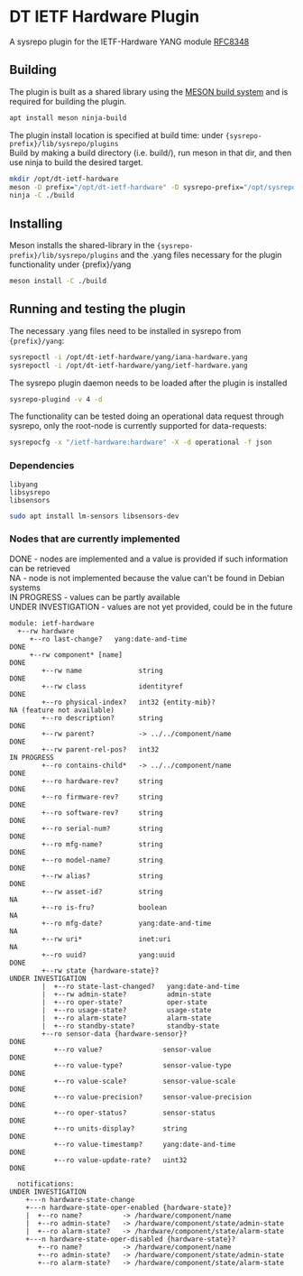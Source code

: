 # DT IETF Hardware Plugin

A sysrepo plugin for the IETF-Hardware YANG module [RFC8348](https://tools.ietf.org/html/rfc8348)

## Building

The plugin is built as a shared library using the [MESON build system](https://mesonbuild.com/) and is required for building the plugin.

```bash
apt install meson ninja-build
```

The plugin install location is specified at build time: under `{sysrepo-prefix}/lib/sysrepo/plugins`\
Build by making a build directory (i.e. build/), run meson in that dir, and then use ninja to build the desired target.

```bash
mkdir /opt/dt-ietf-hardware
meson -D prefix="/opt/dt-ietf-hardware" -D sysrepo-prefix="/opt/sysrepo" ./build
ninja -C ./build
```

## Installing

Meson installs the shared-library in the `{sysrepo-prefix}/lib/sysrepo/plugins` and the .yang files necessary for the plugin functionality under {prefix}/yang

```bash
meson install -C ./build
```

## Running and testing the plugin
The necessary .yang files need to be installed in sysrepo from `{prefix}/yang`:

```bash
sysrepoctl -i /opt/dt-ietf-hardware/yang/iana-hardware.yang
sysrepoctl -i /opt/dt-ietf-hardware/yang/ietf-hardware.yang
```

The sysrepo plugin daemon needs to be loaded after the plugin is installed

```bash
sysrepo-plugind -v 4 -d
```

The functionality can be tested doing an operational data request through sysrepo, only the root-node is currently supported for data-requests:

```bash
sysrepocfg -x "/ietf-hardware:hardware" -X -d operational -f json
```

### Dependencies
```
libyang
libsysrepo
libsensors
```

```bash
sudo apt install lm-sensors libsensors-dev
```

### Nodes that are currently implemented
DONE - nodes are implemented and a value is provided if such information can be retrieved\
NA - node is not implemented because the value can't be found in Debian systems\
IN PROGRESS - values can be partly available\
UNDER INVESTIGATION - values are not yet provided, could be in the future

```
module: ietf-hardware
  +--rw hardware
     +--ro last-change?   yang:date-and-time                          DONE
     +--rw component* [name]                                          DONE
        +--rw name              string                                DONE
        +--rw class             identityref                           DONE
        +--ro physical-index?   int32 {entity-mib}?                   NA (feature not available)
        +--ro description?      string                                DONE
        +--rw parent?           -> ../../component/name               DONE
        +--rw parent-rel-pos?   int32                                 IN PROGRESS
        +--ro contains-child*   -> ../../component/name               DONE
        +--ro hardware-rev?     string                                DONE
        +--ro firmware-rev?     string                                DONE
        +--ro software-rev?     string                                DONE
        +--ro serial-num?       string                                DONE
        +--ro mfg-name?         string                                DONE
        +--ro model-name?       string                                DONE
        +--rw alias?            string                                DONE
        +--rw asset-id?         string                                NA
        +--ro is-fru?           boolean                               NA
        +--ro mfg-date?         yang:date-and-time                    NA
        +--rw uri*              inet:uri                              NA
        +--ro uuid?             yang:uuid                             DONE
        +--rw state {hardware-state}?                                 UNDER INVESTIGATION
        |  +--ro state-last-changed?   yang:date-and-time
        |  +--rw admin-state?          admin-state
        |  +--ro oper-state?           oper-state
        |  +--ro usage-state?          usage-state
        |  +--ro alarm-state?          alarm-state
        |  +--ro standby-state?        standby-state
        +--ro sensor-data {hardware-sensor}?                          DONE
           +--ro value?               sensor-value                    DONE
           +--ro value-type?          sensor-value-type               DONE
           +--ro value-scale?         sensor-value-scale              DONE
           +--ro value-precision?     sensor-value-precision          DONE
           +--ro oper-status?         sensor-status                   DONE
           +--ro units-display?       string                          DONE
           +--ro value-timestamp?     yang:date-and-time              DONE
           +--ro value-update-rate?   uint32                          DONE

  notifications:                                                      UNDER INVESTIGATION
    +---n hardware-state-change
    +---n hardware-state-oper-enabled {hardware-state}?
    |  +--ro name?          -> /hardware/component/name
    |  +--ro admin-state?   -> /hardware/component/state/admin-state
    |  +--ro alarm-state?   -> /hardware/component/state/alarm-state
    +---n hardware-state-oper-disabled {hardware-state}?
       +--ro name?          -> /hardware/component/name
       +--ro admin-state?   -> /hardware/component/state/admin-state
       +--ro alarm-state?   -> /hardware/component/state/alarm-state
```
